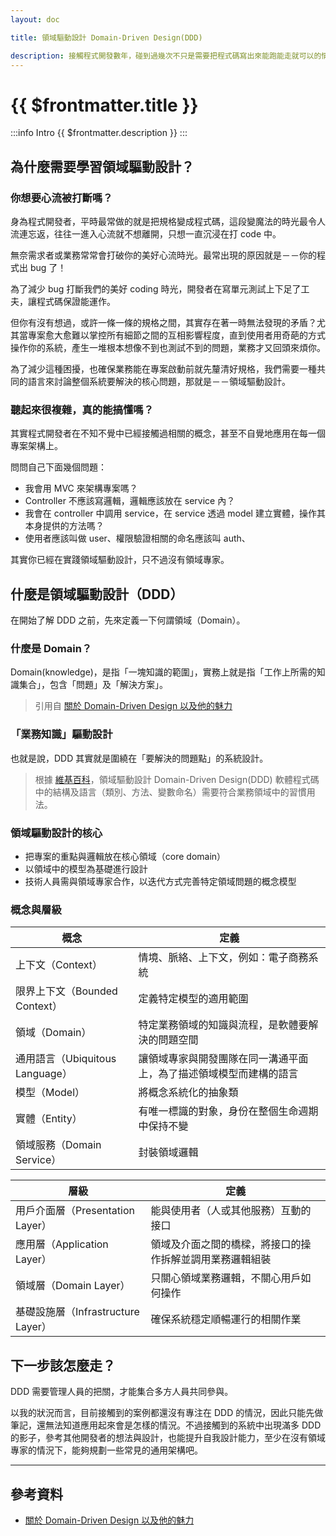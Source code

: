 ```yaml
---
layout: doc

title: 領域驅動設計 Domain-Driven Design(DDD)

description: 接觸程式開發數年，碰到過幾次不只是需要把程式碼寫出來能跑能走就可以的情況，而是必須先規劃好一個系統的藍圖，開發則是最後的部分。在思維方面，除了基本的 MVC 架構，還可以再往上探討何謂領域驅動設計。
---
```


# {{ $frontmatter.title }}

:::info Intro
{{ $frontmatter.description }}
:::

## 為什麼需要學習領域驅動設計？

### 你想要心流被打斷嗎？

身為程式開發者，平時最常做的就是把規格變成程式碼，這段變魔法的時光最令人流連忘返，往往一進入心流就不想離開，只想一直沉浸在打 code 中。

無奈需求者或業務常常會打破你的美好心流時光。最常出現的原因就是－－你的程式出 bug 了！

為了減少 bug 打斷我們的美好 coding 時光，開發者在寫單元測試上下足了工夫，讓程式碼保證能運作。

但你有沒有想過，或許一條一條的規格之間，其實存在著一時無法發現的矛盾？尤其當專案愈大愈難以掌控所有細節之間的互相影響程度，直到使用者用奇葩的方式操作你的系統，產生一堆根本想像不到也測試不到的問題，業務才又回頭來煩你。

為了減少這種困擾，也確保業務能在專案啟動前就先釐清好規格，我們需要一種共同的語言來討論整個系統要解決的核心問題，那就是－－領域驅動設計。

### 聽起來很複雜，真的能搞懂嗎？

其實程式開發者在不知不覺中已經接觸過相關的概念，甚至不自覺地應用在每一個專案架構上。

問問自己下面幾個問題：

- 我會用 MVC 來架構專案嗎？
- Controller 不應該寫邏輯，邏輯應該放在 service 內？
- 我會在 controller 中調用 service，在 service 透過 model 建立實體，操作其本身提供的方法嗎？
- 使用者應該叫做 user、權限驗證相關的命名應該叫 auth、

其實你已經在實踐領域驅動設計，只不過沒有領域專家。

## 什麼是領域驅動設計（DDD）

在開始了解 DDD 之前，先來定義一下何謂領域（Domain）。

### 什麼是 Domain？

Domain(knowledge)，是指「一塊知識的範圍」，實務上就是指「工作上所需的知識集合」，包含「問題」及「解決方案」。

> 引用自 [關於 Domain-Driven Design 以及他的魅力](https://ithelp.ithome.com.tw/articles/10216645)

### 「業務知識」驅動設計

也就是說，DDD 其實就是圍繞在「要解決的問題點」的系統設計。

> 根據 [維基百科](https://zh.wikipedia.org/zh-tw/%E9%A0%98%E5%9F%9F%E9%A9%85%E5%8B%95%E8%A8%AD%E8%A8%88)，領域驅動設計 Domain-Driven Design(DDD) 軟體程式碼中的結構及語言（類別、方法、變數命名）需要符合業務領域中的習慣用法。

### 領域驅動設計的核心

- 把專案的重點與邏輯放在核心領域（core domain）
- 以領域中的模型為基礎進行設計
- 技術人員需與領域專家合作，以迭代方式完善特定領域問題的概念模型

### 概念與層級

| 概念                            | 定義                                                               |
| ------------------------------- | ------------------------------------------------------------------ |
| 上下文（Context）               | 情境、脈絡、上下文，例如：電子商務系統                             |
| 限界上下文（Bounded Context）   | 定義特定模型的適用範圍                                             |
| 領域（Domain）                  | 特定業務領域的知識與流程，是軟體要解決的問題空間                   |
| 通用語言（Ubiquitous Language） | 讓領域專家與開發團隊在同一溝通平面上，為了描述領域模型而建構的語言 |
| 模型（Model）                   | 將概念系統化的抽象類                                               |
| 實體（Entity）                  | 有唯一標識的對象，身份在整個生命週期中保持不變                     |
| 領域服務（Domain Service）      | 封裝領域邏輯                                                       |

| 層級                               | 定義                                                     |
| ---------------------------------- | -------------------------------------------------------- |
| 用戶介面層（Presentation Layer）   | 能與使用者（人或其他服務）互動的接口                     |
| 應用層（Application Layer）        | 領域及介面之間的橋樑，將接口的操作拆解並調用業務邏輯組裝 |
| 領域層（Domain Layer）             | 只關心領域業務邏輯，不關心用戶如何操作                   |
| 基礎設施層（Infrastructure Layer） | 確保系統穩定順暢運行的相關作業                           |

## 下一步該怎麼走？

DDD 需要管理人員的把關，才能集合多方人員共同參與。

以我的狀況而言，目前接觸到的案例都還沒有專注在 DDD 的情況，因此只能先做筆記，還無法知道應用起來會是怎樣的情況。不過接觸到的系統中出現滿多 DDD 的影子，參考其他開發者的想法與設計，也能提升自我設計能力，至少在沒有領域專家的情況下，能夠規劃一些常見的通用架構吧。

---

## 參考資料

- [關於 Domain-Driven Design 以及他的魅力](https://ithelp.ithome.com.tw/articles/10216645)
